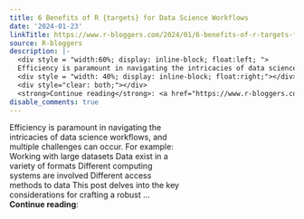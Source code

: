 ```yaml
---
title: 6 Benefits of R {targets} for Data Science Workflows
date: '2024-01-23'
linkTitle: https://www.r-bloggers.com/2024/01/6-benefits-of-r-targets-for-data-science-workflows/
source: R-bloggers
description: |-
  <div style = "width:60%; display: inline-block; float:left; ">
  Efficiency is paramount in navigating the intricacies of data science workflows, and multiple challenges can occur. For example: Working with large datasets Data exist in a variety of formats Different computing systems are involved Different access methods to data This post delves into the key considerations for crafting a robust ...</div>
  <div style = "width: 40%; display: inline-block; float:right;"></div>
  <div style="clear: both;"></div>
  <strong>Continue reading</strong>: <a href="https://www.r-bloggers.com/2024/01/6-benefits-of-r ...
disable_comments: true
---
```

<div style = "width:60%; display: inline-block; float:left; ">
Efficiency is paramount in navigating the intricacies of data science workflows, and multiple challenges can occur. For example: Working with large datasets Data exist in a variety of formats Different computing systems are involved Different access methods to data This post delves into the key considerations for crafting a robust ...</div>
<div style = "width: 40%; display: inline-block; float:right;"></div>
<div style="clear: both;"></div>
<strong>Continue reading</strong>: <a href="https://www.r-bloggers.com/2024/01/6-benefits-of-r ...